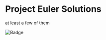 # Project Euler Solutions

at least a few of them

![Badge](https://projecteuler.net/profile/stefan-jeitler.png?)
